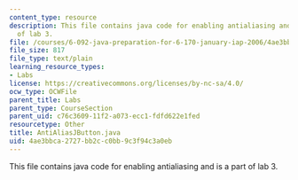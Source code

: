 ```yaml
---
content_type: resource
description: This file contains java code for enabling antialiasing and is a part
  of lab 3.
file: /courses/6-092-java-preparation-for-6-170-january-iap-2006/4ae3bbca2727bb2cc0bb9c3f94c3a0eb_AntiAliasJButton.java
file_size: 817
file_type: text/plain
learning_resource_types:
- Labs
license: https://creativecommons.org/licenses/by-nc-sa/4.0/
ocw_type: OCWFile
parent_title: Labs
parent_type: CourseSection
parent_uid: c76c3609-11f2-a073-ecc1-fdfd622e1fed
resourcetype: Other
title: AntiAliasJButton.java
uid: 4ae3bbca-2727-bb2c-c0bb-9c3f94c3a0eb
---
```

This file contains java code for enabling antialiasing and is a part of lab 3.